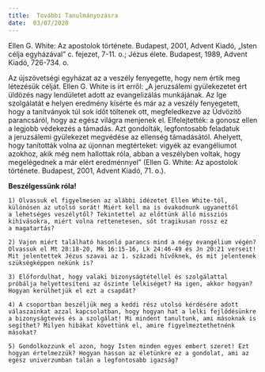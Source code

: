 ```yaml
---
title:  További Tanulmányozásra
date:  03/07/2020
---
```


Ellen G. White: Az apostolok története. Budapest, 2001, Advent Kiadó, „Isten célja egyházával” c. fejezet, 7-11. o.; Jézus élete. Budapest, 1989, Advent Kiadó, 726-734. o.

Az újszövetségi egyházat az a veszély fenyegette, hogy nem értik meg létezésük célját. Ellen G. White is írt erről: „A jeruzsálemi gyülekezetet ért üldözés nagy lendületet adott az evangelizálás munkájának. Az Ige szolgálatát e helyen eredmény kísérte és már az a veszély fenyegetett, hogy a tanítványok túl sok időt töltenek ott, megfeledkezve az Üdvözítő parancsáról, hogy az egész világra menjenek el. Elfelejtették: a gonosz ellen a legjobb védekezés a támadás. Azt gondolták, legfontosabb feladatuk a jeruzsálemi gyülekezet megvédése az ellenség támadásától. Ahelyett, hogy tanították volna az újonnan megtérteket: vigyék az evangéliumot azokhoz, akik még nem hallottak róla, abban a veszélyben voltak, hogy megelégednek a már elért eredménnyel” (Ellen G. White: Az apostolok története. Budapest, 2001, Advent Kiadó, 71. o.).

**Beszélgessünk róla!**

`1) Olvassuk el figyelmesen az alábbi idézetet Ellen White-tól, különösen az utolsó sorát! Miért kell ma is óvakodnunk ugyanettől a lehetséges veszélytől? Tekintettel az előttünk álló missziós kihívásokra, miért volna rettenetesen, sőt tragikusan rossz ez a magatartás?`

`2) Vajon miért található hasonló parancs mind a négy evangélium végén? Olvassuk el Mt 28:18-20, Mk 16:15-16, Lk 24:46-49 és Jn 20:21 verseit! Mit jelentettek Jézus szavai az 1. századi hívőknek, és mit jelentenek szükségképpen nekünk is?`

`3) Előfordulhat, hogy valaki bizonyságtétellel és szolgálattal próbálja helyettesíteni az őszinte lelkiséget? Ha igen, akkor hogyan? Hogyan kerülhetjük el ezt a csapdát?`

`4) A csoportban beszéljük meg a keddi rész utolsó kérdésére adott válaszainkat azzal kapcsolatban, hogy hogyan hat a lelki fejlődésünkre a bizonyságtevés és a szolgálat! Mi mindent tanultunk, ami másoknak is segíthet? Milyen hibákat követtünk el, amire figyelmeztethetnénk másokat?`

`5) Gondolkozzunk el azon, hogy Isten minden egyes embert szeret! Ezt hogyan értelmezzük? Hogyan hasson az életünkre ez a gondolat, ami az egész univerzumban talán a legfontosabb igazság?`